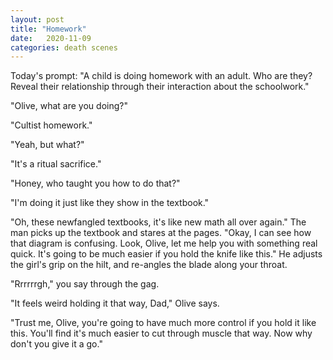 ```yaml
---
layout: post
title: "Homework"
date:   2020-11-09
categories: death scenes
---
```

Today's prompt: "A child is doing homework with an adult. Who are they? Reveal their relationship through their interaction about the schoolwork."

"Olive, what are you doing?"

"Cultist homework."

"Yeah, but what?"

"It's a ritual sacrifice."

"Honey, who taught you how to do that?"

"I'm doing it just like they show in the textbook."

"Oh, these newfangled textbooks, it's like new math all over again." The man picks up the textbook and stares at the pages. "Okay, I can see how that diagram is confusing. Look, Olive, let me help you with something real quick. It's going to be much easier if you hold the knife like this." He adjusts the girl's grip on the hilt, and re-angles the blade along your throat.

"Rrrrrrgh," you say through the gag.

"It feels weird holding it that way, Dad," Olive says.

"Trust me, Olive, you're going to have much more control if you hold it like this. You'll find it's much easier to cut through muscle that way. Now why don't you give it a go."
